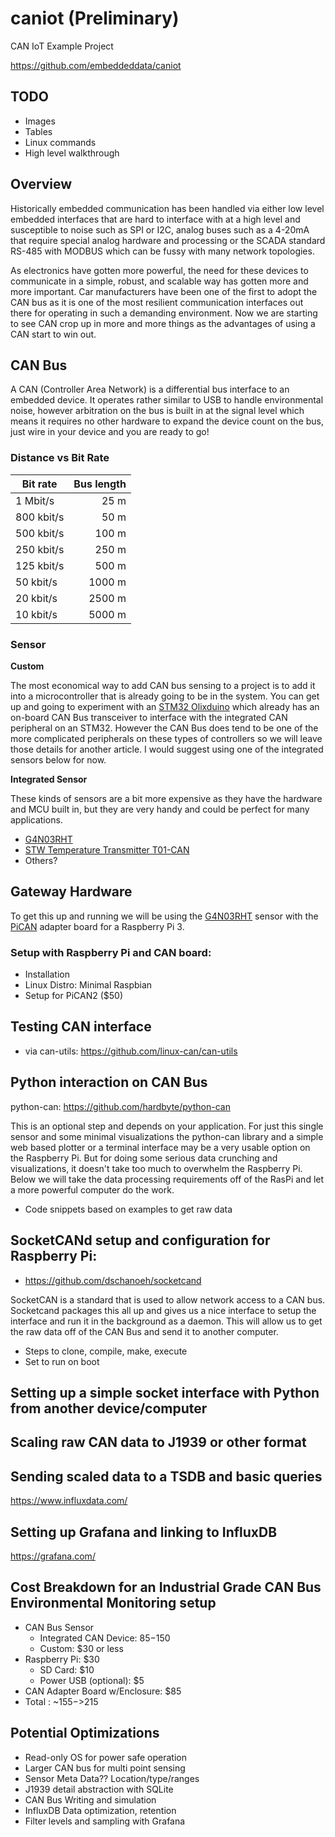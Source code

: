 # caniot (Preliminary)
CAN IoT Example Project

https://github.com/embeddeddata/caniot

## TODO
* Images
* Tables
* Linux commands
* High level walkthrough

## Overview

Historically embedded communication has been handled via either low level embedded interfaces that are hard to interface with at a high level and susceptible to noise such as SPI or I2C, analog buses such as a 4-20mA that require special analog hardware and processing or the SCADA standard RS-485 with MODBUS which can be fussy with many network topologies. 

As electronics have gotten more powerful, the need for these devices to communicate in a simple, robust, and scalable way has gotten more and more important. Car manufacturers have been one of the first to adopt the CAN bus as it is one of the most resilient communication interfaces out there for operating in such a demanding environment. Now we are starting to see CAN crop up in more and more things as the advantages of using a CAN start to win out.

## CAN Bus  

A CAN (Controller Area Network) is a differential bus interface to an embedded device. It operates rather similar to USB to handle environmental noise, however arbitration on the bus is built in at the signal level which means it requires no other hardware to expand the device count on the bus, just wire in your device and you are ready to go! 

### Distance vs Bit Rate

<center>

|Bit rate|Bus length|
|----|---:|
|1 Mbit/s   |25 m         
|800 kbit/s |50 m         
|500 kbit/s |100 m   
|250 kbit/s |250 m    
|125 kbit/s |500 m        
|50 kbit/s  |1000 m   
|20 kbit/s  |2500 m  
|10 kbit/s  |5000 m 

</center>

### Sensor
**Custom**

The most economical way to add CAN bus sensing to a project is to add it into a microcontroller that is already going to be in the system. You can get up and going to experiment with an [STM32 Olixduino](https://www.olimex.com/Products/Duino/STM32/OLIMEXINO-STM32/open-source-hardware) which already has an on-board CAN Bus transceiver to interface with the integrated CAN peripheral on an STM32. However the CAN Bus does tend to be one of the more complicated peripherals on these types of controllers so we will leave those details for another article. I would suggest using one of the integrated sensors below for now. 

**Integrated Sensor**

These kinds of sensors are a bit more expensive as they have the hardware and MCU built in, but they are very handy and could be perfect for many applications. 

* [G4N03RHT](http://gps4net.com/images/gps4net/products/g4n03rht/g4n03rht_en.pdf)
* [STW Temperature Transmitter T01-CAN](https://www.stw-technic.com/wp-content/uploads/2015/08/T01_ManualJ1939.pdf)
* Others?

## Gateway Hardware
To get this up and running we will be using the [G4N03RHT](http://gps4net.com/images/gps4net/products/g4n03rht/g4n03rht_en.pdf) sensor with the [PiCAN](http://skpang.co.uk/catalog/pican2-canbus-board-for-raspberry-pi-2-p-1475.html) adapter board for a Raspberry Pi 3. 

### Setup with Raspberry Pi and CAN board:
 
* Installation
* Linux Distro: Minimal Raspbian
* Setup for PiCAN2 ($50)

## Testing CAN interface 

* via can-utils: https://github.com/linux-can/can-utils

## Python interaction on CAN Bus 

python-can: https://github.com/hardbyte/python-can

This is an optional step and depends on your application. For just this single sensor and some minimal visualizations the python-can library and a simple web based plotter or a terminal interface may be a very usable option on the Raspberry Pi. But for doing some serious data crunching and visualizations, it doesn't take too much to overwhelm the Raspberry Pi. Below we will take the data processing requirements off of the RasPi and let a more powerful computer do the work.
* Code snippets based on examples to get raw data

## SocketCANd setup and configuration for Raspberry Pi: 
* https://github.com/dschanoeh/socketcand

SocketCAN is a standard that is used to allow network access to a CAN bus. Socketcand packages this all up and gives us a nice interface to setup the interface and run it in the background as a daemon.  This will allow us to get the raw data off of the CAN Bus and send it to another computer.
* Steps to clone, compile, make, execute
* Set to run on boot

## Setting up a simple socket interface with Python from another device/computer
## Scaling raw CAN data to J1939 or other format
## Sending scaled data to a TSDB and basic queries 
https://www.influxdata.com/
## Setting up Grafana and linking to InfluxDB
https://grafana.com/

## Cost Breakdown for an Industrial Grade CAN Bus Environmental Monitoring setup

* CAN Bus Sensor
    * Integrated CAN Device: $85-$150
    * Custom: $30 or less
* Raspberry Pi: $30
    * SD Card: $10
    * Power USB (optional): $5
* CAN Adapter Board w/Enclosure: $85
* Total : ~$155->$215

## Potential Optimizations

* Read-only OS for power safe operation
* Larger CAN bus for multi point sensing
* Sensor Meta Data?? Location/type/ranges
* J1939 detail abstraction with SQLite
* CAN Bus Writing and simulation
* InfluxDB Data optimization, retention
* Filter levels and sampling with Grafana
